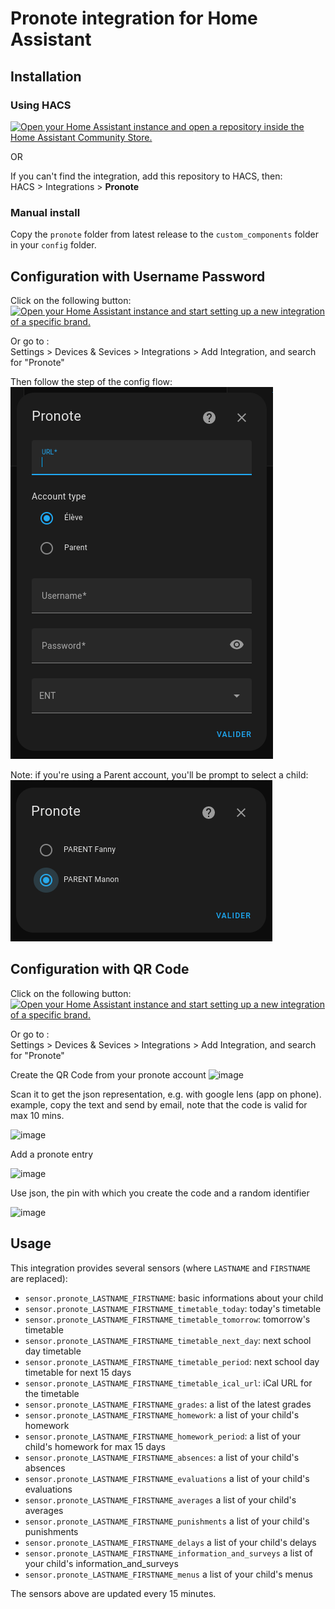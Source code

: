 # Pronote integration for Home Assistant

## Installation

### Using HACS

[![Open your Home Assistant instance and open a repository inside the Home Assistant Community Store.](https://my.home-assistant.io/badges/hacs_repository.svg)](https://my.home-assistant.io/redirect/hacs_repository/?owner=delphiki&repository=hass-pronote&category=integration)

OR

If you can't find the integration, add this repository to HACS, then:  
HACS > Integrations > **Pronote**

### Manual install

Copy the `pronote` folder from latest release to the `custom_components` folder in your `config` folder.

## Configuration with Username Password

Click on the following button:  
[![Open your Home Assistant instance and start setting up a new integration of a specific brand.](https://my.home-assistant.io/badges/brand.svg)](https://my.home-assistant.io/redirect/brand/?brand=pronote)  

Or go to :  
Settings > Devices & Sevices > Integrations > Add Integration, and search for "Pronote"

Then follow the step of the config flow:  
![Pronote config flow](doc/config_flow.png)

Note: if you're using a Parent account, you'll be prompt to select a child:  
![Pronote config flow](doc/config_flow_parent.png)


## Configuration with QR Code

Click on the following button:  
[![Open your Home Assistant instance and start setting up a new integration of a specific brand.](https://my.home-assistant.io/badges/brand.svg)](https://my.home-assistant.io/redirect/brand/?brand=pronote)  

Or go to :  
Settings > Devices & Sevices > Integrations > Add Integration, and search for "Pronote"

Create the QR Code from your pronote account
![image](https://github.com/vingerha/hass-pronote/assets/44190435/93d75362-b9ab-4844-abdf-0df771fd0602)

Scan it to get the json representation, e.g. with google lens (app on phone).
example, copy the text and send by email, note that the code is valid for max 10 mins.

![image](https://github.com/vingerha/hass-pronote/assets/44190435/85d0385f-b4d3-45f2-8192-991eb7da8519)

Add a pronote entry

![image](https://github.com/vingerha/hass-pronote/assets/44190435/88043fb7-3ac3-47c8-9ac8-5ce0f6bb0056)

Use json, the pin with which you create the code and a random identifier

![image](https://github.com/vingerha/hass-pronote/assets/44190435/76b68074-2815-46ac-bcdd-24b2299aa9cd)









## Usage

This integration provides several sensors (where `LASTNAME` and `FIRSTNAME` are replaced):
* `sensor.pronote_LASTNAME_FIRSTNAME`: basic informations about your child
* `sensor.pronote_LASTNAME_FIRSTNAME_timetable_today`: today's timetable
* `sensor.pronote_LASTNAME_FIRSTNAME_timetable_tomorrow`: tomorrow's timetable
* `sensor.pronote_LASTNAME_FIRSTNAME_timetable_next_day`: next school day timetable
* `sensor.pronote_LASTNAME_FIRSTNAME_timetable_period`: next school day timetable for next 15 days
* `sensor.pronote_LASTNAME_FIRSTNAME_timetable_ical_url`: iCal URL for the timetable
* `sensor.pronote_LASTNAME_FIRSTNAME_grades`: a list of the latest grades
* `sensor.pronote_LASTNAME_FIRSTNAME_homework`: a list of your child's homework
* `sensor.pronote_LASTNAME_FIRSTNAME_homework_period`: a list of your child's homework for max 15 days
* `sensor.pronote_LASTNAME_FIRSTNAME_absences`: a list of your child's absences
* `sensor.pronote_LASTNAME_FIRSTNAME_evaluations` a list of your child's evaluations
* `sensor.pronote_LASTNAME_FIRSTNAME_averages` a list of your child's averages
* `sensor.pronote_LASTNAME_FIRSTNAME_punishments` a list of your child's punishments
* `sensor.pronote_LASTNAME_FIRSTNAME_delays` a list of your child's delays
* `sensor.pronote_LASTNAME_FIRSTNAME_information_and_surveys` a list of your child's information_and_surveys
* `sensor.pronote_LASTNAME_FIRSTNAME_menus` a list of your child's menus

The sensors above are updated every 15 minutes.
